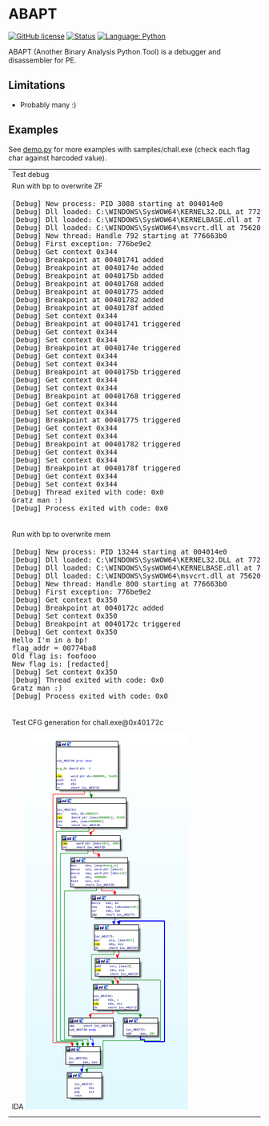 # ABAPT

[![GitHub license](https://img.shields.io/badge/license-MIT-blue.svg)](#)
[![Status](https://img.shields.io/badge/Status-Experimental-orange.svg)](#)
[![Language: Python](https://img.shields.io/badge/Language-Python-brightgreen.svg?tyle=flat-square)](#)
<br />

ABAPT (Another Binary Analysis Python Tool) is a debugger and disassembler for PE.

## Limitations

- Probably many :)

## Examples

See <a href="demo.py">demo.py</a> for more examples with samples/chall.exe (check each flag char against harcoded value).

<center>
<table>
  <tr>
    <td colspan="2">Test debug</td>
  </tr>
  <tr>
    <td colspan="2" valign="center">Run with bp to overwrite ZF</td>    
  </tr>
  <tr>
    <td colspan="2">
    <pre>
[Debug] New process: PID 3088 starting at 004014e0
[Debug] Dll loaded: C:\WINDOWS\SysWOW64\KERNEL32.DLL at 772f0000
[Debug] Dll loaded: C:\WINDOWS\SysWOW64\KERNELBASE.dll at 76d00000
[Debug] Dll loaded: C:\WINDOWS\SysWOW64\msvcrt.dll at 75620000
[Debug] New thread: Handle 792 starting at 776663b0
[Debug] First exception: 776be9e2
[Debug] Get context 0x344
[Debug] Breakpoint at 00401741 added
[Debug] Breakpoint at 0040174e added
[Debug] Breakpoint at 0040175b added
[Debug] Breakpoint at 00401768 added
[Debug] Breakpoint at 00401775 added
[Debug] Breakpoint at 00401782 added
[Debug] Breakpoint at 0040178f added
[Debug] Set context 0x344
[Debug] Breakpoint at 00401741 triggered
[Debug] Get context 0x344
[Debug] Set context 0x344
[Debug] Breakpoint at 0040174e triggered
[Debug] Get context 0x344
[Debug] Set context 0x344
[Debug] Breakpoint at 0040175b triggered
[Debug] Get context 0x344
[Debug] Set context 0x344
[Debug] Breakpoint at 00401768 triggered
[Debug] Get context 0x344
[Debug] Set context 0x344
[Debug] Breakpoint at 00401775 triggered
[Debug] Get context 0x344
[Debug] Set context 0x344
[Debug] Breakpoint at 00401782 triggered
[Debug] Get context 0x344
[Debug] Set context 0x344
[Debug] Breakpoint at 0040178f triggered
[Debug] Get context 0x344
[Debug] Set context 0x344
[Debug] Thread exited with code: 0x0
Gratz man :)
[Debug] Process exited with code: 0x0
    </pre>
    </td>
  </tr>
  <tr>
    <td colspan="2" valign="center">Run with bp to overwrite mem</td>
  </tr>
  <tr>
    <td colspan="2">
    <pre>
[Debug] New process: PID 13244 starting at 004014e0
[Debug] Dll loaded: C:\WINDOWS\SysWOW64\KERNEL32.DLL at 772f0000
[Debug] Dll loaded: C:\WINDOWS\SysWOW64\KERNELBASE.dll at 76d00000
[Debug] Dll loaded: C:\WINDOWS\SysWOW64\msvcrt.dll at 75620000
[Debug] New thread: Handle 800 starting at 776663b0
[Debug] First exception: 776be9e2
[Debug] Get context 0x350
[Debug] Breakpoint at 0040172c added
[Debug] Set context 0x350
[Debug] Breakpoint at 0040172c triggered
[Debug] Get context 0x350
Hello I'm in a bp!
flag_addr = 00774ba8
Old flag is: foofooo 
New flag is: [redacted] 
[Debug] Set context 0x350
[Debug] Thread exited with code: 0x0
Gratz man :)
[Debug] Process exited with code: 0x0
    </pre>
    </td>
  </tr>
  <tr>
    <td colspan="2">Test CFG generation for chall.exe@0x40172c</td>
  </tr>
  <tr>
    <td  colspan="2" valign="center">IDA
    <img src="imgs/0x40172c_ida.png" />
    </td>
    <td colspan="2" valign="center">Tool
    <img height="751" src="imgs/0x40172c.svg" />
    </td>
  </tr>
</table>
</center>
